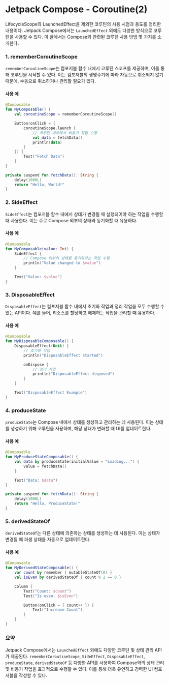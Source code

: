 
# Jetpack Compose - Coroutine(2)

LifecycleScope와 LaunchedEffect을 제외한 코루틴의 사용 시점과 용도를 정리한 내용이다.
Jetpack Compose에서는 `LaunchedEffect` 외에도 다양한 방식으로 코루틴을 사용할 수 있다. 이 글에서는  Compose와 관련된 코루틴 사용 방법 몇 가지를 소개한다.
### 1. rememberCoroutineScope

`rememberCoroutineScope`는 컴포저블 함수 내에서 코루틴 스코프를 제공하며, 이를 통해 코루틴을 시작할 수 있다. 이는 컴포저블의 생명주기에 따라 자동으로 취소되지 않기 때문에, 수동으로 취소하거나 관리할 필요가 있다.

#### 사용 예

```kotlin
@Composable
fun MyComposable() {
    val coroutineScope = rememberCoroutineScope()

    Button(onClick = {
        coroutineScope.launch {
            // 코루틴 내부에서 비동기 작업 수행
            val data = fetchData()
            println(data)
        }
    }) {
        Text("Fetch Data")
    }
}

private suspend fun fetchData(): String {
    delay(1000L)
    return "Hello, World!"
}
```

### 2. SideEffect

`SideEffect`는 컴포저블 함수 내에서 상태가 변경될 때 실행되어야 하는 작업을 수행할 때 사용한다. 이는 주로 Compose 외부의 상태와 동기화할 때 유용하다.

#### 사용 예

```kotlin
@Composable
fun MyComposable(value: Int) {
    SideEffect {
        // Compose 외부의 상태를 동기화하는 작업 수행
        println("Value changed to $value")
    }

    Text("Value: $value")
}
```

### 3. DisposableEffect

`DisposableEffect`는 컴포저블 함수 내에서 초기화 작업과 정리 작업을 모두 수행할 수 있는 API이다. 예를 들어, 리소스를 할당하고 해제하는 작업을 관리할 때 유용하다.

#### 사용 예

```kotlin
@Composable
fun MyDisposableComposable() {
    DisposableEffect(Unit) {
        // 초기화 작업
        println("DisposableEffect started")

        onDispose {
            // 정리 작업
            println("DisposableEffect disposed")
        }
    }

    Text("DisposableEffect Example")
}
```

### 4. produceState

`produceState`는 Compose 내에서 상태를 생성하고 관리하는 데 사용된다. 이는 상태를 생성하기 위해 코루틴을 사용하며, 해당 상태가 변화할 때 UI를 업데이트한다.

#### 사용 예

```kotlin
@Composable
fun MyProduceStateComposable() {
    val data by produceState(initialValue = "Loading...") {
        value = fetchData()
    }

    Text("Data: $data")
}

private suspend fun fetchData(): String {
    delay(1000L)
    return "Hello, ProduceState!"
}
```

### 5. derivedStateOf

`derivedStateOf`는 다른 상태에 의존하는 상태를 생성하는 데 사용된다. 이는 상태가 변경될 때 파생 상태를 자동으로 업데이트한다.

#### 사용 예

```kotlin
@Composable
fun MyDerivedStateComposable() {
    var count by remember { mutableStateOf(0) }
    val isEven by derivedStateOf { count % 2 == 0 }

    Column {
        Text("Count: $count")
        Text("Is even: $isEven")

        Button(onClick = { count++ }) {
            Text("Increase Count")
        }
    }
}
```

### 요약

Jetpack Compose에서는 `LaunchedEffect` 외에도 다양한 코루틴 및 상태 관리 API가 제공된다. `rememberCoroutineScope`, `SideEffect`, `DisposableEffect`, `produceState`, `derivedStateOf` 등 다양한 API를 사용하여 Compose와의 상태 관리 및 비동기 작업을 효과적으로 수행할 수 있다. 이를 통해 더욱 유연하고 강력한 UI 컴포저블을 작성할 수 있다.
